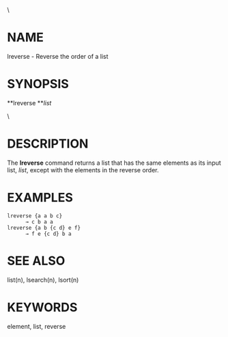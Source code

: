 \

# NAME

lreverse - Reverse the order of a list

# SYNOPSIS

**lreverse ***list*

\

# DESCRIPTION

The **lreverse** command returns a list that has the same elements as
its input list, *list*, except with the elements in the reverse order.

# EXAMPLES

    lreverse {a a b c}
          → c b a a
    lreverse {a b {c d} e f}
          → f e {c d} b a

# SEE ALSO

list(n), lsearch(n), lsort(n)

# KEYWORDS

element, list, reverse
